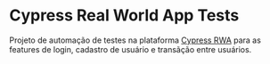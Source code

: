 # Cypress Real World App Tests

Projeto de automação de testes na plataforma [Cypress RWA](https://learn.cypress.io/real-world-examples/cypress-real-world-app-overview) para as features de login, cadastro de usuário e transãção entre usuários.
